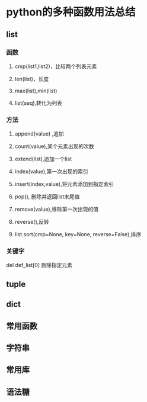 # python的多种函数用法总结

## list

### 函数

1. cmp(list1,list2)，比较两个列表元素

2. len(list)，长度

3. max(list),min(list)

4. list(seq),转化为列表

### 方法

1. append(value) ,追加

2. count(value),某个元素出现的次数

3. extend(list),追加一个list

4. index(value),第一次出现的索引

5. insert(index,value),将元素添加到指定索引

6. pop(), 删除并返回list末尾值

7. remove(value),移除第一次出现的值

8. reverse(),反转

9. list.sort(cmp=None, key=None, reverse=False),排序

### 关键字

   del def_list[0]  删除指定元素

## tuple

## dict

## 常用函数

## 字符串

## 常用库

## 语法糖